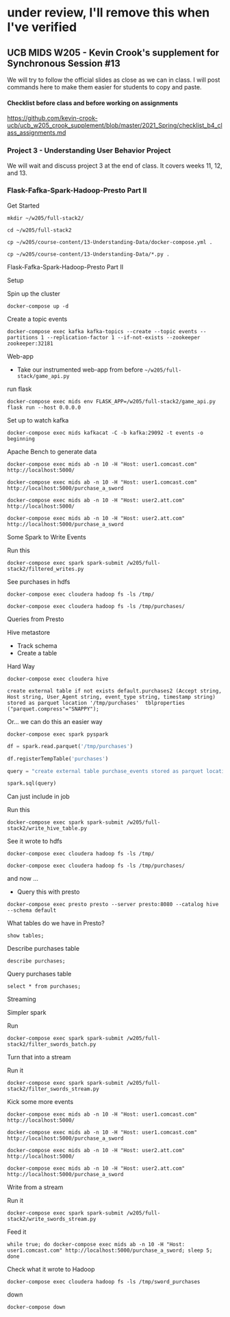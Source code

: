 # under review, I'll remove this when I've verified

## UCB MIDS W205 - Kevin Crook's supplement for Synchronous Session #13

We will try to follow the official slides as close as we can in class.  I will post commands here to make them easier for students to copy and paste.

#### Checklist before class and before working on assignments

https://github.com/kevin-crook-ucb/ucb_w205_crook_supplement/blob/master/2021_Spring/checklist_b4_class_assignments.md

### Project 3 - Understanding User Behavior Project

We will wait and discuss project 3 at the end of class.  It covers weeks 11, 12, and 13.

### Flask-Fafka-Spark-Hadoop-Presto Part II

Get Started
```
mkdir ~/w205/full-stack2/

cd ~/w205/full-stack2

cp ~/w205/course-content/13-Understanding-Data/docker-compose.yml .

cp ~/w205/course-content/13-Understanding-Data/*.py .
```

Flask-Fafka-Spark-Hadoop-Presto Part II

Setup

Spin up the cluster
```
docker-compose up -d
```

Create a topic events
```
docker-compose exec kafka kafka-topics --create --topic events --partitions 1 --replication-factor 1 --if-not-exists --zookeeper zookeeper:32181
```

Web-app
* Take our instrumented web-app from before ```~/w205/full-stack/game_api.py```

run flask
```
docker-compose exec mids env FLASK_APP=/w205/full-stack2/game_api.py flask run --host 0.0.0.0
```

Set up to watch kafka
```
docker-compose exec mids kafkacat -C -b kafka:29092 -t events -o beginning
```

Apache Bench to generate data
```
docker-compose exec mids ab -n 10 -H "Host: user1.comcast.com" http://localhost:5000/

docker-compose exec mids ab -n 10 -H "Host: user1.comcast.com" http://localhost:5000/purchase_a_sword

docker-compose exec mids ab -n 10 -H "Host: user2.att.com" http://localhost:5000/

docker-compose exec mids ab -n 10 -H "Host: user2.att.com" http://localhost:5000/purchase_a_sword
```

Some Spark to Write Events

Run this
```
docker-compose exec spark spark-submit /w205/full-stack2/filtered_writes.py
```

See purchases in hdfs
```
docker-compose exec cloudera hadoop fs -ls /tmp/

docker-compose exec cloudera hadoop fs -ls /tmp/purchases/
```

Queries from Presto

Hive metastore
* Track schema
* Create a table

Hard Way
```
docker-compose exec cloudera hive
```

```
create external table if not exists default.purchases2 (Accept string, Host string, User_Agent string, event_type string, timestamp string) stored as parquet location '/tmp/purchases'  tblproperties ("parquet.compress"="SNAPPY");
```

Or... we can do this an easier way
```
docker-compose exec spark pyspark
```

```python
df = spark.read.parquet('/tmp/purchases')

df.registerTempTable('purchases')

query = "create external table purchase_events stored as parquet location '/tmp/purchase_events' as select * from purchases"

spark.sql(query)
```

Can just include in job

Run this
```
docker-compose exec spark spark-submit /w205/full-stack2/write_hive_table.py
```

See it wrote to hdfs
```
docker-compose exec cloudera hadoop fs -ls /tmp/

docker-compose exec cloudera hadoop fs -ls /tmp/purchases/
```

and now ...
* Query this with presto
```
docker-compose exec presto presto --server presto:8080 --catalog hive --schema default
```

What tables do we have in Presto?
```
show tables;
```

Describe purchases table
```
describe purchases;
```

Query purchases table
```
select * from purchases;
```

Streaming

Simpler spark

Run

```
docker-compose exec spark spark-submit /w205/full-stack2/filter_swords_batch.py
```

Turn that into a stream

Run it
```
docker-compose exec spark spark-submit /w205/full-stack2/filter_swords_stream.py
```

Kick some more events
```
docker-compose exec mids ab -n 10 -H "Host: user1.comcast.com" http://localhost:5000/

docker-compose exec mids ab -n 10 -H "Host: user1.comcast.com" http://localhost:5000/purchase_a_sword

docker-compose exec mids ab -n 10 -H "Host: user2.att.com" http://localhost:5000/

docker-compose exec mids ab -n 10 -H "Host: user2.att.com" http://localhost:5000/purchase_a_sword
```

Write from a stream

Run it
```
docker-compose exec spark spark-submit /w205/full-stack2/write_swords_stream.py
```

Feed it
```
while true; do docker-compose exec mids ab -n 10 -H "Host: user1.comcast.com" http://localhost:5000/purchase_a_sword; sleep 5; done
```

Check what it wrote to Hadoop
```
docker-compose exec cloudera hadoop fs -ls /tmp/sword_purchases
```

down
```
docker-compose down
```
